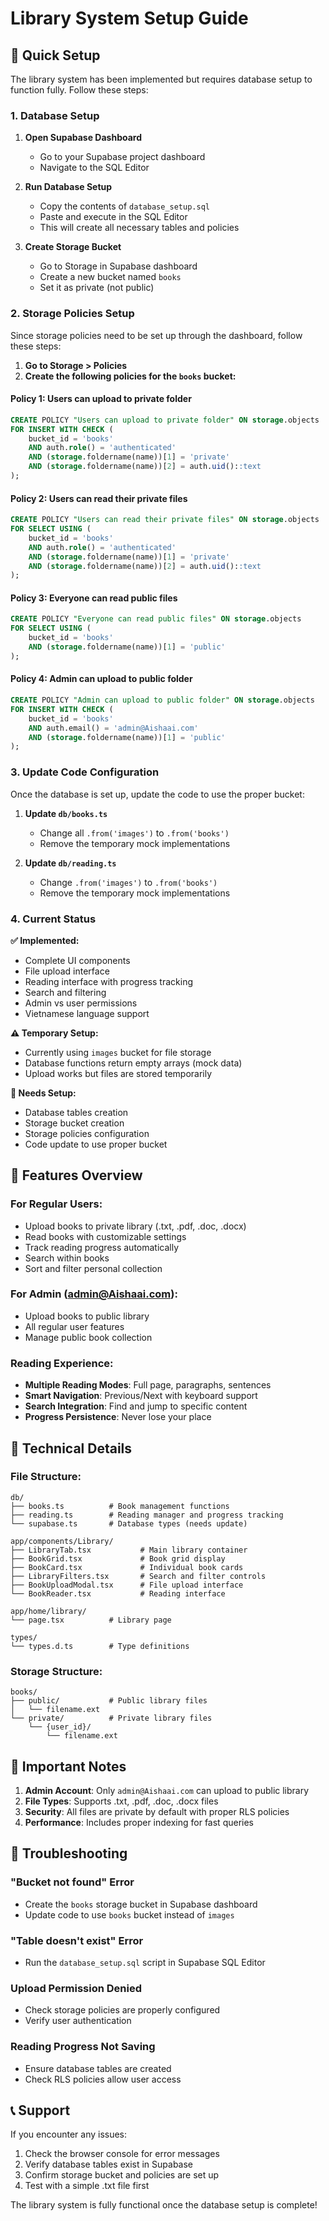 # Library System Setup Guide

## 🚀 Quick Setup

The library system has been implemented but requires database setup to function fully. Follow these steps:

### 1. Database Setup

1. **Open Supabase Dashboard**
   - Go to your Supabase project dashboard
   - Navigate to the SQL Editor

2. **Run Database Setup**
   - Copy the contents of `database_setup.sql`
   - Paste and execute in the SQL Editor
   - This will create all necessary tables and policies

3. **Create Storage Bucket**
   - Go to Storage in Supabase dashboard
   - Create a new bucket named `books`
   - Set it as private (not public)

### 2. Storage Policies Setup

Since storage policies need to be set up through the dashboard, follow these steps:

1. **Go to Storage > Policies**
2. **Create the following policies for the `books` bucket:**

#### Policy 1: Users can upload to private folder
```sql
CREATE POLICY "Users can upload to private folder" ON storage.objects
FOR INSERT WITH CHECK (
    bucket_id = 'books' 
    AND auth.role() = 'authenticated' 
    AND (storage.foldername(name))[1] = 'private' 
    AND (storage.foldername(name))[2] = auth.uid()::text
);
```

#### Policy 2: Users can read their private files
```sql
CREATE POLICY "Users can read their private files" ON storage.objects
FOR SELECT USING (
    bucket_id = 'books' 
    AND auth.role() = 'authenticated' 
    AND (storage.foldername(name))[1] = 'private' 
    AND (storage.foldername(name))[2] = auth.uid()::text
);
```

#### Policy 3: Everyone can read public files
```sql
CREATE POLICY "Everyone can read public files" ON storage.objects
FOR SELECT USING (
    bucket_id = 'books' 
    AND (storage.foldername(name))[1] = 'public'
);
```

#### Policy 4: Admin can upload to public folder
```sql
CREATE POLICY "Admin can upload to public folder" ON storage.objects
FOR INSERT WITH CHECK (
    bucket_id = 'books' 
    AND auth.email() = 'admin@Aishaai.com' 
    AND (storage.foldername(name))[1] = 'public'
);
```

### 3. Update Code Configuration

Once the database is set up, update the code to use the proper bucket:

1. **Update `db/books.ts`**
   - Change all `.from('images')` to `.from('books')`
   - Remove the temporary mock implementations

2. **Update `db/reading.ts`**
   - Change `.from('images')` to `.from('books')`
   - Remove the temporary mock implementations

### 4. Current Status

**✅ Implemented:**
- Complete UI components
- File upload interface
- Reading interface with progress tracking
- Search and filtering
- Admin vs user permissions
- Vietnamese language support

**⚠️ Temporary Setup:**
- Currently using `images` bucket for file storage
- Database functions return empty arrays (mock data)
- Upload works but files are stored temporarily

**🔧 Needs Setup:**
- Database tables creation
- Storage bucket creation
- Storage policies configuration
- Code update to use proper bucket

## 🎯 Features Overview

### For Regular Users:
- Upload books to private library (.txt, .pdf, .doc, .docx)
- Read books with customizable settings
- Track reading progress automatically
- Search within books
- Sort and filter personal collection

### For Admin (admin@Aishaai.com):
- Upload books to public library
- All regular user features
- Manage public book collection

### Reading Experience:
- **Multiple Reading Modes**: Full page, paragraphs, sentences
- **Smart Navigation**: Previous/Next with keyboard support
- **Search Integration**: Find and jump to specific content
- **Progress Persistence**: Never lose your place

## 🔧 Technical Details

### File Structure:
```
db/
├── books.ts          # Book management functions
├── reading.ts        # Reading manager and progress tracking
└── supabase.ts       # Database types (needs update)

app/components/Library/
├── LibraryTab.tsx           # Main library container
├── BookGrid.tsx             # Book grid display
├── BookCard.tsx             # Individual book cards
├── LibraryFilters.tsx       # Search and filter controls
├── BookUploadModal.tsx      # File upload interface
└── BookReader.tsx           # Reading interface

app/home/library/
└── page.tsx          # Library page

types/
└── types.d.ts        # Type definitions
```

### Storage Structure:
```
books/
├── public/           # Public library files
│   └── filename.ext
└── private/          # Private library files
    └── {user_id}/
        └── filename.ext
```

## 🚨 Important Notes

1. **Admin Account**: Only `admin@Aishaai.com` can upload to public library
2. **File Types**: Supports .txt, .pdf, .doc, .docx files
3. **Security**: All files are private by default with proper RLS policies
4. **Performance**: Includes proper indexing for fast queries

## 🐛 Troubleshooting

### "Bucket not found" Error
- Create the `books` storage bucket in Supabase dashboard
- Update code to use `books` bucket instead of `images`

### "Table doesn't exist" Error
- Run the `database_setup.sql` script in Supabase SQL Editor

### Upload Permission Denied
- Check storage policies are properly configured
- Verify user authentication

### Reading Progress Not Saving
- Ensure database tables are created
- Check RLS policies allow user access

## 📞 Support

If you encounter any issues:
1. Check the browser console for error messages
2. Verify database tables exist in Supabase
3. Confirm storage bucket and policies are set up
4. Test with a simple .txt file first

The library system is fully functional once the database setup is complete!
